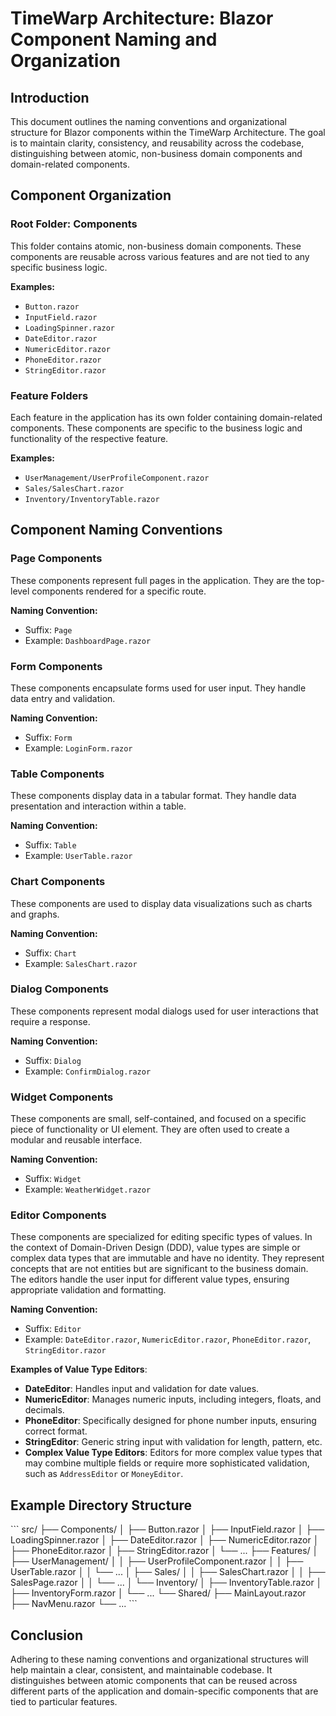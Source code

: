 # TimeWarp Architecture: Blazor Component Naming and Organization

## Introduction

This document outlines the naming conventions and organizational structure for Blazor components within the TimeWarp Architecture. The goal is to maintain clarity, consistency, and reusability across the codebase, distinguishing between atomic, non-business domain components and domain-related components.

## Component Organization

### Root Folder: Components

This folder contains atomic, non-business domain components. These components are reusable across various features and are not tied to any specific business logic.

**Examples:**
- `Button.razor`
- `InputField.razor`
- `LoadingSpinner.razor`
- `DateEditor.razor`
- `NumericEditor.razor`
- `PhoneEditor.razor`
- `StringEditor.razor`

### Feature Folders

Each feature in the application has its own folder containing domain-related components. These components are specific to the business logic and functionality of the respective feature.

**Examples:**
- `UserManagement/UserProfileComponent.razor`
- `Sales/SalesChart.razor`
- `Inventory/InventoryTable.razor`

## Component Naming Conventions

### Page Components

These components represent full pages in the application. They are the top-level components rendered for a specific route.

**Naming Convention:**
- Suffix: `Page`
- Example: `DashboardPage.razor`

### Form Components

These components encapsulate forms used for user input. They handle data entry and validation.

**Naming Convention:**
- Suffix: `Form`
- Example: `LoginForm.razor`

### Table Components

These components display data in a tabular format. They handle data presentation and interaction within a table.

**Naming Convention:**
- Suffix: `Table`
- Example: `UserTable.razor`

### Chart Components

These components are used to display data visualizations such as charts and graphs.

**Naming Convention:**
- Suffix: `Chart`
- Example: `SalesChart.razor`

### Dialog Components

These components represent modal dialogs used for user interactions that require a response.

**Naming Convention:**
- Suffix: `Dialog`
- Example: `ConfirmDialog.razor`

### Widget Components

These components are small, self-contained, and focused on a specific piece of functionality or UI element. They are often used to create a modular and reusable interface.

**Naming Convention:**
- Suffix: `Widget`
- Example: `WeatherWidget.razor`

### Editor Components

These components are specialized for editing specific types of values. In the context of Domain-Driven Design (DDD), value types are simple or complex data types that are immutable and have no identity. They represent concepts that are not entities but are significant to the business domain. The editors handle the user input for different value types, ensuring appropriate validation and formatting.

**Naming Convention:**
- Suffix: `Editor`
- Example: `DateEditor.razor`, `NumericEditor.razor`, `PhoneEditor.razor`, `StringEditor.razor`

**Examples of Value Type Editors**:
- **DateEditor**: Handles input and validation for date values.
- **NumericEditor**: Manages numeric inputs, including integers, floats, and decimals.
- **PhoneEditor**: Specifically designed for phone number inputs, ensuring correct format.
- **StringEditor**: Generic string input with validation for length, pattern, etc.
- **Complex Value Type Editors**: Editors for more complex value types that may combine multiple fields or require more sophisticated validation, such as `AddressEditor` or `MoneyEditor`.

## Example Directory Structure

\```
src/
├── Components/
│   ├── Button.razor
│   ├── InputField.razor
│   ├── LoadingSpinner.razor
│   ├── DateEditor.razor
│   ├── NumericEditor.razor
│   ├── PhoneEditor.razor
│   ├── StringEditor.razor
│   └── ...
├── Features/
│   ├── UserManagement/
│   │   ├── UserProfileComponent.razor
│   │   ├── UserTable.razor
│   │   └── ...
│   ├── Sales/
│   │   ├── SalesChart.razor
│   │   ├── SalesPage.razor
│   │   └── ...
│   └── Inventory/
│       ├── InventoryTable.razor
│       ├── InventoryForm.razor
│       └── ...
└── Shared/
├── MainLayout.razor
├── NavMenu.razor
└── ...
\```

## Conclusion

Adhering to these naming conventions and organizational structures will help maintain a clear, consistent, and maintainable codebase. It distinguishes between atomic components that can be reused across different parts of the application and domain-specific components that are tied to particular features.
